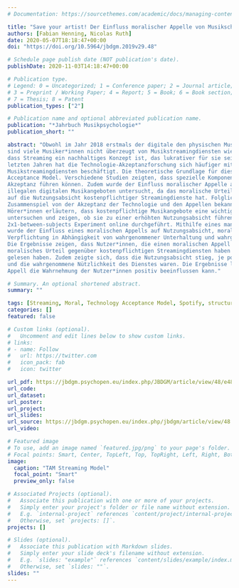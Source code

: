 ```yaml
---
# Documentation: https://sourcethemes.com/academic/docs/managing-content/

title: "Save your artist! Der Einfluss moralischer Appelle von Musikschaffenden auf die Akzeptanz von kostenpflichtigen Musikstreamingdiensten"
authors: [Fabian Henning, Nicolas Ruth]
date: 2020-05-07T18:18:47+00:00
doi: "https://doi.org/10.5964/jbdgm.2019v29.48"

# Schedule page publish date (NOT publication's date).
publishDate: 2020-11-03T14:18:47+00:00

# Publication type.
# Legend: 0 = Uncategorized; 1 = Conference paper; 2 = Journal article;
# 3 = Preprint / Working Paper; 4 = Report; 5 = Book; 6 = Book section;
# 7 = Thesis; 8 = Patent
publication_types: ["2"]

# Publication name and optional abbreviated publication name.
publication: "*Jahrbuch Musikpsychologie*"
publication_short: ""

abstract: "Obwohl im Jahr 2018 erstmals der digitale den physischen Musikkonsum in Deutschland überholte, 
sind viele Musiker*innen nicht überzeugt von Musikstreamingdiensten wie Spotify. Dabei verkennen sie, 
dass Streaming ein nachhaltiges Konzept ist, das lukrativer für sie sein könnte als CD-Verkäufe. In den 
letzten Jahren hat die Technologie-Akzeptanzforschung sich häufiger mit der Nutzungsbereitschaft von 
Musikstreamingdiensten beschäftigt. Die theoretische Grundlage für diese Untersuchungen ist das Technology 
Acceptance Model. Verschiedene Studien zeigten, dass spezielle Komponenten der Software zu einer höheren 
Akzeptanz führen können. Zudem wurde der Einfluss moralischer Appelle auf die Nutzung von legalen und 
illegalen digitalen Musikangeboten untersucht, da das moralische Urteil der Konsument*innen einen Einfluss 
auf die Nutzungsabsicht kostenpflichtiger Streamingdienste hat. Folglich soll die vorliegende Studie das 
Zusammenspiel von der Akzeptanz der Technologie und den Appellen bekannter Musiker*innen, die den 
Hörer*innen erläutern, dass kostenpflichtige Musikangebote eine wichtige Einnahmequelle für sie sind, 
untersuchen und zeigen, ob sie zu einer erhöhten Nutzungsabsicht führen. Für diesen Zweck wurde ein 
2x1-between-subjects Experiment online durchgeführt. Mithilfe eines manipulierten Interviews mit Ed Sheeran 
wurde der Einfluss eines moralischen Appells auf Nutzungsabsicht, moralisches Urteil und moralische 
Verpflichtung in Abhängigkeit von wahrgenommener Unterhaltung und wahrgenommener Nützlichkeit untersucht. 
Die Ergebnisse zeigen, dass Nutzer*innen, die einen moralischen Appell gelesen haben, ein positiveres 
moralisches Urteil gegenüber kostenpflichtigen Streamingdiensten haben als Nutzer*innen, die keinen Appell 
gelesen haben. Zudem zeigte sich, dass die Nutzungsabsicht stieg, je positiver die moralische Beurteilung 
und die wahrgenommene Nützlichkeit des Dienstes waren. Die Ergebnisse legen nahe, dass ein prominenter 
Appell die Wahrnehmung der Nutzer*innen positiv beeinflussen kann."

# Summary. An optional shortened abstract.
summary: ""

tags: [Streaming, Moral, Technology Acceptance Model, Spotify, structural equation model, experiment]
categories: []
featured: false

# Custom links (optional).
#   Uncomment and edit lines below to show custom links.
# links:
# - name: Follow
#   url: https://twitter.com
#   icon_pack: fab
#   icon: twitter

url_pdf: https://jbdgm.psychopen.eu/index.php/JBDGM/article/view/48/e48.pdf
url_code:
url_dataset:
url_poster:
url_project:
url_slides:
url_source: https://jbdgm.psychopen.eu/index.php/jbdgm/article/view/48
url_video:

# Featured image
# To use, add an image named `featured.jpg/png` to your page's folder.
# Focal points: Smart, Center, TopLeft, Top, TopRight, Left, Right, BottomLeft, Bottom, BottomRight.
image: 
  caption: "TAM Streaming Model"
  focal_point: "Smart"
  preview_only: false

# Associated Projects (optional).
#   Associate this publication with one or more of your projects.
#   Simply enter your project's folder or file name without extension.
#   E.g. `internal-project` references `content/project/internal-project/index.md`.
#   Otherwise, set `projects: []`.
projects: []

# Slides (optional).
#   Associate this publication with Markdown slides.
#   Simply enter your slide deck's filename without extension.
#   E.g. `slides: "example"` references `content/slides/example/index.md`.
#   Otherwise, set `slides: ""`.
slides: ""
---
```

